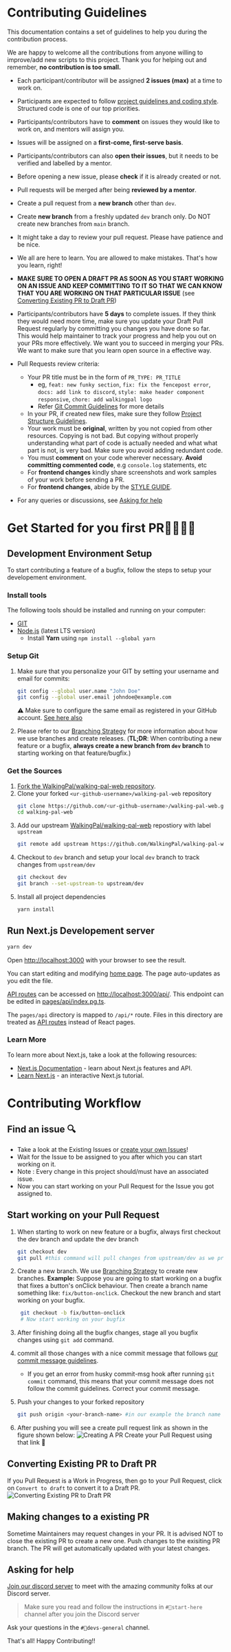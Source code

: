 # Contributing Guidelines

This documentation contains a set of guidelines to help you during the contribution process.

We are happy to welcome all the contributions from anyone willing to improve/add new scripts to this project. Thank you for helping out and remember, **no contribution is too small.**

- Each participant/contributor will be assigned **2 issues (max)** at a time to work on.
- Participants are expected to follow [project guidelines and coding style](PROJECT-GUIDELINES.md). Structured code is one of our top priorities.
- Participants/contributors have to **comment** on issues they would like to work on, and mentors will assign you.
- Issues will be assigned on a **first-come, first-serve basis**.
- Participants/contributors can also **open their issues**, but it needs to be verified and labelled by a mentor.
- Before opening a new issue, please **check** if it is already created or not.
- Pull requests will be merged after being **reviewed by a mentor**.
- Create a pull request from a **new branch** other than `dev`.
- Create **new branch** from a freshly updated `dev` branch only. Do NOT create new branches from `main` branch.
- It might take a day to review your pull request. Please have patience and be nice.
- We all are here to learn. You are allowed to make mistakes. That's how you learn, right!

- **MAKE SURE TO OPEN A DRAFT PR AS SOON AS YOU START WORKING ON AN ISSUE AND KEEP COMMITTING TO IT SO THAT WE CAN KNOW THAT YOU ARE WORKING ON THAT PARTICULAR ISSUE** (see [Converting Existing PR to Draft PR](#converting-existing-pr-to-draft-pr))
- Participants/contributors have **5 days** to complete issues. If they think they would need more time, make sure you update your Draft Pull Request regularly by committing you changes you have done so far. This would help maintainer to track your progress and help you out on your PRs more effectively. We want you to succeed in merging your PRs. We want to make sure that you learn open source in a effective way.

- Pull Requests review criteria:

  - Your PR title must be in the form of `PR_TYPE: PR_TITLE`
    - eg, `feat: new funky section`, `fix: fix the fencepost error`, `docs: add link to discord`, `style: make header component responsive`, `chore: add walkingpal logo`
    - Refer [Git Commit Guidelines](./GIT-GUIDELINES.MD) for more details
  - In your PR, if created new files, make sure they follow [Project Structure Guidelines](./PROJECT-STRUCTURE.md).
  - Your work must be **original**, written by you not copied from other resources. Copying is not bad. But copying without properly understanding what part of code is actually needed and what what part is not, is very bad. Make sure you avoid adding redundant code.
  - You must **comment** on your code wherever necessary. **Avoid committing commented code**, e.g `console.log` statements, etc
  - For **frontend changes** kindly share screenshots and work samples of your work before sending a PR.
  - For **frontend changes**, abide by the [STYLE GUIDE](./STYLE-GUIDE.md).

- For any queries or discussions, see [Asking for help](#asking-for-help)

# Get Started for you first PR👩‍💻👨‍💻

## Development Environment Setup

To start contributing a feature of a bugfix, follow the steps to setup your developement environment.

### Install tools

The following tools should be installed and running on your computer:

- [GIT](https://git-scm.com/)
- [Node.js](https://nodejs.org/) (latest LTS version)
  - Install **Yarn** using `npm install --global yarn`

### Setup Git

1. Make sure that you personalize your GIT by setting your username and email for commits:

   ```sh
   git config --global user.name "John Doe"
   git config --global user.email johndoe@example.com
   ```

   :warning: Make sure to configure the same email as registered in your GitHub account. [See here also](https://git-scm.com/book/en/v2/Getting-Started-First-Time-Git-Setup)

2. Please refer to our [Branching Strategy](http://scenarioo.org/docs/develop/contribute/Branching-strategy.html) for more information about how we use branches and create releases. (**TL;DR**: When contributing a new feature or a bugfix, **always create a new branch from `dev` branch** to starting working on that feature/bugfix.)

### Get the Sources

1. [Fork the WalkingPal/walking-pal-web repository](https://github.com/WalkingPal/walking-pal-web/fork).
2. Clone your forked `<ur-github-username>/walking-pal-web` repository
   ```sh
   git clone https://github.com/<ur-github-username>/walking-pal-web.git
   cd walking-pal-web
   ```
3. Add our upstream [WalkingPal/walking-pal-web](https://github.com/WalkingPal/walking-pal-web.git) repostiory with label `upstream`
   ```sh
   git remote add upstream https://github.com/WalkingPal/walking-pal-web.git
   ```
4. Checkout to `dev` branch and setup your local `dev` branch to track changes from `upstream/dev`
   ```sh
   git checkout dev
   git branch --set-upstream-to upstream/dev
   ```
5. Install all project dependencies
   ```sh
   yarn install
   ```

## Run Next.js Developement server

```bash
yarn dev
```

Open [http://localhost:3000](http://localhost:3000) with your browser to see the result.

You can start editing and modifying [home page](../pages/home/Home.tsx). The page auto-updates as you edit the file.

[API routes](https://nextjs.org/docs/api-routes/introduction) can be accessed on [http://localhost:3000/api/](http://localhost:3000/api/). This endpoint can be edited in [pages/api/index.pg.ts](../pages/api/index.pg.ts).

The `pages/api` directory is mapped to `/api/*` route. Files in this directory are treated as [API routes](https://nextjs.org/docs/api-routes/introduction) instead of React pages.

### Learn More

To learn more about Next.js, take a look at the following resources:

- [Next.js Documentation](https://nextjs.org/docs) - learn about Next.js features and API.
- [Learn Next.js](https://nextjs.org/learn) - an interactive Next.js tutorial.

# Contributing Workflow

## Find an issue 🔍

- Take a look at the Existing Issues or [create your own Issues](https://github.com/WalkingPal/walking-pal-web/issues/new/choose)!
- Wait for the Issue to be assigned to you after which you can start working on it.
- Note : Every change in this project should/must have an associated issue.
- Now you can start working on your Pull Request for the Issue you got assigned to.

## Start working on your Pull Request

1. When starting to work on new feature or a bugfix, always first checkout the dev branch and update the dev branch
   ```sh
   git checkout dev
   git pull #this command will pull changes from upstream/dev as we previously configured our dev branch to track from upstream/dev
   ```
2. Create a new branch. We use [Branching Strategy](http://scenarioo.org/docs/develop/contribute/Branching-strategy.html) to create new branches.
   **Example:** Suppose you are going to start working on a bugfix that fixes a button's onClick behaviour. Then create a branch name something like: `fix/button-onclick`. Checkout the new branch and start working on your bugfix.
   ```sh
    git checkout -b fix/button-onclick
    # Now start working on your bugfix
   ```
3. After finishing doing all the bugfix changes, stage all you bugfix changes using `git add` command.
4. commit all those changes with a nice commit message that follows [our commit message guidelines](./GIT-GUIDELINES.MD).

   - If you get an error from husky commit-msg hook after running `git commit` command, this means that your commit message does not follow the commit guidelines. Correct your commit message.

5. Push your changes to your forked repository
   ```sh
   git push origin <your-branch-name> #in our example the branch name is "fix/button-onclick"
   ```
6. After pushing you will see a create pull request link as shown in the figure shown below:
   ![Creating A PR](./assets/creating-pr.png)
   Create your Pull Request using that link 🎉

## Converting Existing PR to Draft PR

If you Pull Request is a Work in Progress, then go to your Pull Request, click on `Convert to draft` to convert it to a Draft PR.
![Converting Existing PR to Draft PR](./assets/how-to-draft-PR.png)

## Making changes to a existing PR

Sometime Maintainers may request changes in your PR. It is advised NOT to close the existing PR to create a new one. Push changes to the exisiting PR branch. The PR will get automatically updated with your latest changes.

## Asking for help

[Join our discord server](https://discord.gg/P5XMVshexG) to meet with the amazing community folks at our Discord server.

> Make sure you read and follow the instructions in `#🚦start-here` channel after you join the Discord server

Ask your questions in the `#💬devs-general` channel.

That's all! Happy Contributing!!
